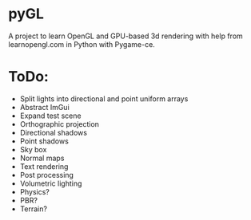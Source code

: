 # pyGL
A project to learn OpenGL and GPU-based 3d rendering with help from learnopengl.com in Python with Pygame-ce.
 
# ToDo:
- Split lights into directional and point uniform arrays 
- Abstract ImGui
- Expand test scene
- Orthographic projection
- Directional shadows
- Point shadows
- Sky box
- Normal maps
- Text rendering
- Post processing
- Volumetric lighting
- Physics?
- PBR?
- Terrain?
